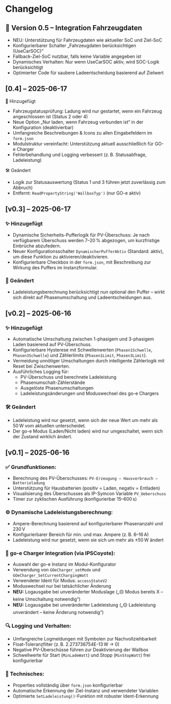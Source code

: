 # Changelog

## 🚗 Version 0.5 – Integration Fahrzeugdaten

- NEU: Unterstützung für Fahrzeugdaten wie aktueller SoC und Ziel-SoC
- Konfigurierbarer Schalter „Fahrzeugdaten berücksichtigen (UseCarSOC)“
- Fallback-Ziel-SoC nutzbar, falls keine Variable angegeben ist
- Dynamisches Verhalten: Nur wenn UseCarSOC aktiv, wird SOC-Logik berücksichtigt
- Optimierter Code für saubere Ladeentscheidung basierend auf Zielwert

## [0.4] – 2025-06-17
🚀 Hinzugefügt
- Fahrzeugstatusprüfung: Ladung wird nur gestartet, wenn ein Fahrzeug angeschlossen ist (Status 2 oder 4)
- Neue Option „Nur laden, wenn Fahrzeug verbunden ist“ in der Konfiguration (deaktivierbar)
- Umfangreiche Beschreibungen & Icons zu allen Eingabefeldern im `form.json`
- Modulstruktur vereinfacht: Unterstützung aktuell ausschließlich für GO-e Charger
- Fehlerbehandlung und Logging verbessert (z. B. Statusabfrage, Ladeleistung)

🛠️ Geändert
- Logik zur Statusauswertung (Status 1 und 3 führen jetzt zuverlässig zum Abbruch)
- Entfernt: `ReadPropertyString('WallboxTyp')` (nur GO-e aktiv)

## [v0.3] – 2025-06-17

### ✨ Hinzugefügt
- Dynamische Sicherheits-Pufferlogik für PV-Überschuss: Je nach verfügbarem Überschuss werden 7–20 % abgezogen, um kurzfristige Einbrüche abzufedern.
- Neuer Konfigurationsschalter `DynamischerPufferAktiv` (Standard: aktiv), um diese Funktion zu aktivieren/deaktivieren.
- Konfigurierbare Checkbox in der `form.json`, mit Beschreibung zur Wirkung des Puffers im Instanzformular.

### 🔁 Geändert
- Ladeleistungsberechnung berücksichtigt nun optional den Puffer – wirkt sich direkt auf Phasenumschaltung und Ladeentscheidungen aus.

## [v0.2] – 2025-06-16

### ✨ Hinzugefügt
- Automatische Umschaltung zwischen 1-phasigem und 3-phasigem Laden basierend auf PV-Überschuss.
- Konfigurierbare Hysterese mit Schwellenwerten (`Phasen1Schwelle`, `Phasen3Schwelle`) und Zählerlimits (`Phasen1Limit`, `Phasen3Limit`).
- Vermeidung unnötiger Umschaltungen durch intelligente Zählerlogik mit Reset bei Zwischenwerten.
- Ausführliches Logging für:
  - PV-Überschuss und berechnete Ladeleistung
  - Phasenumschalt-Zählerstände
  - Ausgelöste Phasenumschaltungen
  - Ladeleistungsänderungen und Moduswechsel des go-e Chargers

### 🛠️ Geändert
- Ladeleistung wird nur gesetzt, wenn sich der neue Wert um mehr als 50 W vom aktuellen unterscheidet.
- Der go-e Modus (Laden/Nicht laden) wird nur umgeschaltet, wenn sich der Zustand wirklich ändert.


## [v0.1] – 2025-06-16

### ✅ Grundfunktionen:
- Berechnung des PV-Überschusses: `PV-Erzeugung – Hausverbrauch – Batterieladung`
- Unterstützung für Hausbatterien (positiv = Laden, negativ = Entladen)
- Visualisierung des Überschusses als IP-Symcon Variable `PV_Ueberschuss`
- Timer zur zyklischen Ausführung (konfigurierbar 15–600 s)

### ⚙️ Dynamische Ladeleistungsberechnung:
- Ampere-Berechnung basierend auf konfigurierbarer Phasenanzahl und 230 V
- Konfigurierbarer Bereich für min. und max. Ampere (z. B. 6–16 A)
- Ladeleistung wird nur gesetzt, wenn sie sich um mehr als ±50 W ändert

### 🔌 go-e Charger Integration (via IPSCoyote):
- Auswahl der go-e Instanz im Modul-Konfigurator
- Verwendung von `GOeCharger_setMode` und `GOeCharger_SetCurrentChargingWatt`
- Verwendeter Ident für Modus: `accessStateV2`
- Moduswechsel nur bei tatsächlicher Änderung
- **NEU:** Logausgabe bei unveränderter Moduslage („🟡 Modus bereits X – keine Umschaltung notwendig“)
- **NEU:** Logausgabe bei unveränderter Ladeleistung („🟡 Ladeleistung unverändert – keine Änderung notwendig“)

### 🔍 Logging und Verhalten:
- Umfangreiche Logmeldungen mit Symbolen zur Nachvollziehbarkeit
- Float-Toleranzfilter (z. B. 2.273736754E-13 W → 0)
- Negative PV-Überschüsse führen zur Deaktivierung der Wallbox
- Schwellwerte für Start (`MinLadeWatt`) und Stopp (`MinStopWatt`) frei konfigurierbar

### 🧱 Technisches:
- Properties vollständig über `form.json` konfigurierbar
- Automatische Erkennung der Ziel-Instanz und verwendeter Variablen
- Optimierte `SetLadeleistung()`-Funktion mit robuster Ident-Erkennung

